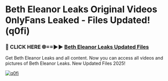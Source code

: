 # Beth Eleanor Leaks Original Videos 0nlyFans Leaked - Files Updated! (q0fi)

<h3>🔴 CLICK HERE 🌐==►► <a href="https://tinyurl.com/3hn5wdd3" rel="nofollow">Beth Eleanor Leaks Updated Files</a></h3>

Get Beth Eleanor Leaks and all content. Now you can access all videos and pictures of Beth Eleanor Leaks. New Updated Files 2025!

[![q0fi](https://i.imgur.com/4HnBqBT.gif)](https://tinyurl.com/3hn5wdd3)
